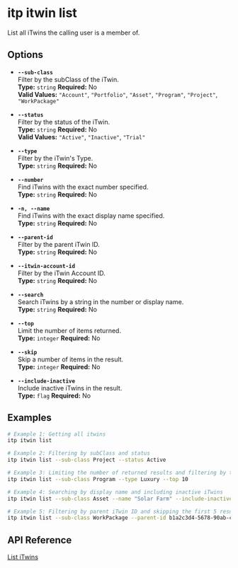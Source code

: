 # itp itwin list

List all iTwins the calling user is a member of.

## Options

- **`--sub-class`**  
  Filter by the subClass of the iTwin.  
  **Type:** `string` **Required:** No  
  **Valid Values:** `"Account"`, `"Portfolio"`, `"Asset"`, `"Program"`, `"Project"`, `"WorkPackage"`

- **`--status`**  
  Filter by the status of the iTwin.  
  **Type:** `string` **Required:** No  
  **Valid Values:** `"Active"`, `"Inactive"`, `"Trial"`

- **`--type`**  
  Filter by the iTwin's Type.  
  **Type:** `string` **Required:** No

- **`--number`**  
  Find iTwins with the exact number specified.  
  **Type:** `string` **Required:** No

- **`-n, --name`**  
  Find iTwins with the exact display name specified.  
  **Type:** `string` **Required:** No

- **`--parent-id`**  
  Filter by the parent iTwin ID.  
  **Type:** `string` **Required:** No

- **`--itwin-account-id`**  
  Filter by the iTwin Account ID.  
  **Type:** `string` **Required:** No

- **`--search`**  
  Search iTwins by a string in the number or display name.  
  **Type:** `string` **Required:** No

- **`--top`**  
  Limit the number of items returned.  
  **Type:** `integer` **Required:** No

- **`--skip`**  
  Skip a number of items in the result.  
  **Type:** `integer` **Required:** No

- **`--include-inactive`**  
  Include inactive iTwins in the result.  
  **Type:** `flag` **Required:** No

## Examples

```bash
# Example 1: Getting all itwins
itp itwin list

# Example 2: Filtering by subClass and status
itp itwin list --sub-class Project --status Active

# Example 3: Limiting the number of returned results and filtering by type
itp itwin list --sub-class Program --type Luxury --top 10

# Example 4: Searching by display name and including inactive iTwins
itp itwin list --sub-class Asset --name "Solar Farm" --include-inactive

# Example 5: Filtering by parent iTwin ID and skipping the first 5 results
itp itwin list --sub-class WorkPackage --parent-id b1a2c3d4-5678-90ab-cdef-1234567890ab --skip 5
```

## API Reference

[List iTwins](https://developer.bentley.com/apis/itwins/operations/get-my-itwins/)
